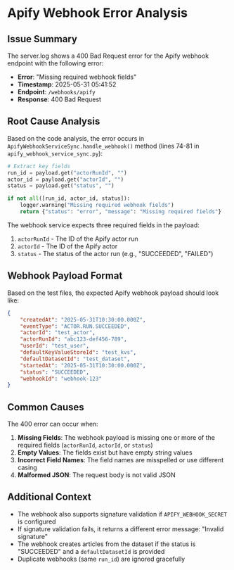 # Apify Webhook Error Analysis

## Issue Summary

The server.log shows a 400 Bad Request error for the Apify webhook endpoint with the following error:
- **Error**: "Missing required webhook fields"
- **Timestamp**: 2025-05-31 05:41:52
- **Endpoint**: `/webhooks/apify`
- **Response**: 400 Bad Request

## Root Cause Analysis

Based on the code analysis, the error occurs in `ApifyWebhookServiceSync.handle_webhook()` method (lines 74-81 in `apify_webhook_service_sync.py`):

```python
# Extract key fields
run_id = payload.get("actorRunId", "")
actor_id = payload.get("actorId", "")
status = payload.get("status", "")

if not all([run_id, actor_id, status]):
    logger.warning("Missing required webhook fields")
    return {"status": "error", "message": "Missing required fields"}
```

The webhook service expects three required fields in the payload:
1. `actorRunId` - The ID of the Apify actor run
2. `actorId` - The ID of the Apify actor
3. `status` - The status of the actor run (e.g., "SUCCEEDED", "FAILED")

## Webhook Payload Format

Based on the test files, the expected Apify webhook payload should look like:

```json
{
    "createdAt": "2025-05-31T10:30:00.000Z",
    "eventType": "ACTOR.RUN.SUCCEEDED",
    "actorId": "test_actor",
    "actorRunId": "abc123-def456-789",
    "userId": "test_user",
    "defaultKeyValueStoreId": "test_kvs",
    "defaultDatasetId": "test_dataset",
    "startedAt": "2025-05-31T10:30:00.000Z",
    "status": "SUCCEEDED",
    "webhookId": "webhook-123"
}
```

## Common Causes

The 400 error can occur when:

1. **Missing Fields**: The webhook payload is missing one or more of the required fields (`actorRunId`, `actorId`, or `status`)
2. **Empty Values**: The fields exist but have empty string values
3. **Incorrect Field Names**: The field names are misspelled or use different casing
4. **Malformed JSON**: The request body is not valid JSON

## Additional Context

- The webhook also supports signature validation if `APIFY_WEBHOOK_SECRET` is configured
- If signature validation fails, it returns a different error message: "Invalid signature"
- The webhook creates articles from the dataset if the status is "SUCCEEDED" and a `defaultDatasetId` is provided
- Duplicate webhooks (same `run_id`) are ignored gracefully
